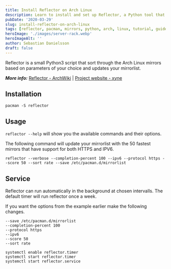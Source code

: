 ```yaml
---
title: Install Reflector on Arch Linux
description: Learn to install and set up Reflector, a Python tool that automatically updates your Arch Linux mirrorlist for faster package downloads.
pubDate: '2020-03-29'
slug: install-reflector-on-arch-linux
tags: [reflector, pacman, mirrors, python, arch, linux, tutorial, guide]
heroImage: './images/server-rack.webp'
heroImageAlt: ''
author: Sebastian Danielsson
draft: false
---
```


Reflector is a small Python3 script that sort through the Arch Linux mirrors based on parameters of your choice and updates your mirrorlist.

<!--truncate-->

**_More info:_** [Reflector - ArchWiki](https://wiki.archlinux.org/index.php/Reflector) | [Project website - xyne](https://xyne.archlinux.ca/projects/reflector/)

## Installation

```shell
pacman -S reflector
```

## Usage

`reflector --help` will show you the available commands and their options.

The following command will update your mirrorlist with the 50 fastest mirrors that have support for both HTTPS and IPV6.

```shell
reflector --verbose --completion-percent 100 --ipv6 --protocol https --score 50 --sort rate --save /etc/pacman.d/mirrorlist
```

## Service

Reflector can run automatically in the background at chosen intervalls. The default timer will run reflector once a week.

If you want the options from the example earlier make the following changes.

```plaintext title="/etc/xdg/reflector/reflector.conf"
--save /etc/pacman.d/mirrorlist
--completion-percent 100
--protocol https
--ipv6
--score 50
--sort rate
```

```shell
systemctl enable reflector.timer
systemctl start reflector.timer
systemctl start reflector.service
```
